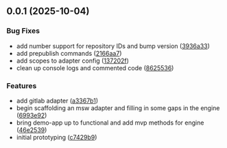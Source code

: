 ## 0.0.1 (2025-10-04)


### Bug Fixes

* add number support for repository IDs and bump version ([3936a33](https://github.com/cmgriffing/oh-my-ghaad/commit/3936a338152d51ce71959a97d11b157ef8e8f619))
* add prepublish commands ([2166aa7](https://github.com/cmgriffing/oh-my-ghaad/commit/2166aa72c0e983ba106181a7ea24e2c61eabe28c))
* add scopes to adapter config ([137202f](https://github.com/cmgriffing/oh-my-ghaad/commit/137202f28b3dcf538947e17b42b299a888869e4b))
* clean up console logs and commented code ([8625536](https://github.com/cmgriffing/oh-my-ghaad/commit/8625536d411035ab4ebfc0729e88f61b31d5342b))


### Features

* add gitlab adapter ([a3367b1](https://github.com/cmgriffing/oh-my-ghaad/commit/a3367b1690c534c4d1fe19be6a287171226d9590))
* begin scaffolding an msw adapter and filling in some gaps in the engine ([6993e92](https://github.com/cmgriffing/oh-my-ghaad/commit/6993e928dd55e5cd44c0c0ae8e81d126e2ec8b90))
* bring demo-app up to functional and add mvp methods for engine ([46e2539](https://github.com/cmgriffing/oh-my-ghaad/commit/46e2539da2b72e0d1f95ce739d19f5137a726adb))
* initial prototyping ([c7429b9](https://github.com/cmgriffing/oh-my-ghaad/commit/c7429b9154b82e94b4a214489b11e9b80642e0c7))



